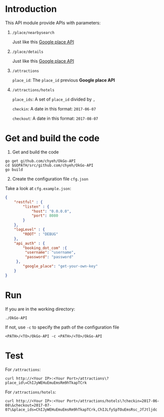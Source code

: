 # Introduction

This API module provide APIs with parameters:

1. `/place/nearbysearch`

	Just like this [Google place API](https://developers.google.com/places/web-service/search)

2. `/place/details`

	Just like this [Google place API](https://developers.google.com/places/web-service/details)

3. `/attractions`

	`place_id`: The `place_id` previous **Google place API**

4. `/attractions/hotels`

	`place_ids`: A set of `place_id` divided by `,`

	`checkin`: A date in this format: `2017-06-07`

	`checkout`: A date in this format: `2017-08-07`

# Get and build the code

1. Get and build the code

```shell
go get github.com/chyeh/OkGo-API
cd $GOPATH/src/github.com/chyeh/OkGo-API
go build
```

2. Create the configuration file `cfg.json`

Take a look at `cfg.example.json`:

```json
{
	"restful" : {
		"listen" : {
			"host": "0.0.0.0",
			"port": 8080
		}
	},
	"logLevel" : {
		"ROOT" : "DEBUG"
	},
	"api_auth" : {
		"booking_dot_com" :{
		 "username": "username",
		 "password": "password"
	 },
		"google_place": "get-your-own-key"
	}
}
```

# Run

If you are in the working directory:

```shell
./OkGo-API
```

If not, use `-c` to specify the path of the configuration file
```shell
<PATH>/<TO>/OkGo-API -c <PATH>/<TO>/OkGo-API
```

# Test

For `/attractions`:

```shell
curl http://<Your IP>:<Your Port>/attractions\?place_id\=ChIJyWEHuEmuEmsRm9hTkapTCrk
```
For `/attractions/hotels`:

```shell
curl http://<Your IP>:<Your Port>/attractions/hotels\?checkin=2017-06-08\&checkout=2017-07-07\&place_ids=ChIJyWEHuEmuEmsRm9hTkapTCrk,ChIJLfySpTOuEmsRsc_JfJtljdc
```
